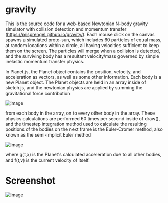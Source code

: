 # gravity
This is the source code for a web-based Newtonian N-body gravity simulator with collision detection and momentum transfer (https://mjsprengel.github.io/gravity/). Each mouse click on the canvas spawns a simulated proto-sun, which includes 60 particles of equal mass, at random locations within a circle, all having velocities sufficient to keep them on the screen. The particles will merge when a collision is detected, and the surviving body has a resultant velocity/mass governed by simple inelastic momentum transfer physics. 

In Planet.js, the Planet object contains the position, velocity, and acceleration as vectors, as well as some other information. Each body is a new Planet object. The Planet objects are held in an array inside of sketch.js, and the newtonian physics are applied by summing the gravitational force contribution

![image](https://user-images.githubusercontent.com/18639528/36774909-890a11e4-1c25-11e8-88b5-c7877ecfed94.png)

from each body in the array, on to every other body in the array. These physics calculations are performed 60 times per second inside of draw(), and the timestep integration method used to calculate the resulting positions of the bodies on the next frame is the Euler-Cromer method, also known as the semi-implicit Euler method

![image](https://user-images.githubusercontent.com/18639528/36775137-6bba5c42-1c26-11e8-80ed-4c703f1b6840.png)

where g(t,x) is the Planet's calculated acceleration due to all other bodies, and f(t,v) is the current velocity of itself.


# Screenshot

![image](https://user-images.githubusercontent.com/18639528/36774209-aecf6cec-1c22-11e8-99c8-fd8203a5cbd5.png)


